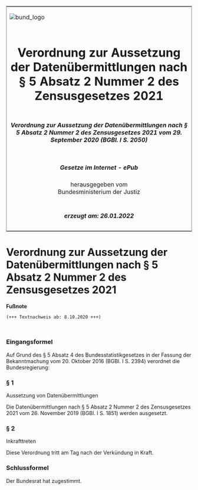 <span id="DECKBLATT.html"></span>

<table border="0" frame="border" width="100%">

<tr valign="top">

<td align="left">

![bund\_logo](BfJ_2021_Web_de_de.gif)

</td>

<td align="right">

 

</td>

</tr>

<tr align="center" valign="middle">

<td colspan="2">

# Verordnung zur Aussetzung der Datenübermittlungen nach § 5 Absatz 2 Nummer 2 des Zensusgesetzes 2021

</td>

</tr>

<tr align="center" valign="middle">

<td colspan="2">

##### Verordnung zur Aussetzung der Datenübermittlungen nach § 5 Absatz 2 Nummer 2 des Zensusgesetzes 2021 vom 29. September 2020 (BGBl. I S. 2050)

</td>

</tr>

<tr align="center" valign="middle">

<td colspan="2">

  
  

##### Gesetze im Internet - ePub  
  
herausgegeben vom  
Bundesministerium der Justiz

</td>

</tr>

<tr align="center" valign="bottom">

<td colspan="2">

  
  

##### erzeugt am: 26.01.2022

</td>

</tr>

</table>

<span id="BJNR205000020.html"></span>

# Verordnung zur Aussetzung der Datenübermittlungen nach § 5 Absatz 2 Nummer 2 des Zensusgesetzes 2021

<div>

  
**Fußnote**

<div class="jnhtml">

<div>

<div class="jurAbsatz">

  

``` 
(+++ Textnachweis ab: 8.10.2020 +++)

 
```

</div>

</div>

</div>

</div>

<span id="BJNR205000020BJNE000100000.html"></span>

### Eingangsformel  

<div>

<div class="jnhtml">

<div>

<div class="jurAbsatz">

Auf Grund des § 5 Absatz 4 des Bundesstatistikgesetzes in der Fassung
der Bekanntmachung vom 20. Oktober 2016 (BGBl. I S. 2394) verordnet die
Bundesregierung:

</div>

</div>

</div>

</div>

<span id="BJNR205000020BJNE000200000.html"></span>

### § 1  
Aussetzung von Datenübermittlungen

<div>

<div class="jnhtml">

<div>

<div class="jurAbsatz">

Die Datenübermittlungen nach § 5 Absatz 2 Nummer 2 des Zensusgesetzes
2021 vom 26. November 2019 (BGBl. I S. 1851) werden ausgesetzt.

</div>

</div>

</div>

</div>

<span id="BJNR205000020BJNE000300000.html"></span>

### § 2  
Inkrafttreten

<div>

<div class="jnhtml">

<div>

<div class="jurAbsatz">

Diese Verordnung tritt am Tag nach der Verkündung in Kraft.

</div>

</div>

</div>

</div>

<span id="BJNR205000020BJNE000400000.html"></span>

### Schlussformel  

<div>

<div class="jnhtml">

<div>

<div class="jurAbsatz">

Der Bundesrat hat zugestimmt.

</div>

</div>

</div>

</div>
